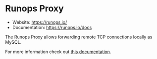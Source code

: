 # Runops Proxy

- Website: https://runops.io/
- Documentation: https://runops.io/docs

The Runops Proxy allows forwarding remote TCP connections locally as MySQL.

For more information check out [this documentation](https://blog.runops.io/docs/runopsproxy/).

